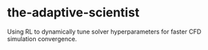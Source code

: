 # the-adaptive-scientist
Using RL to dynamically tune solver hyperparameters for faster CFD simulation convergence.
